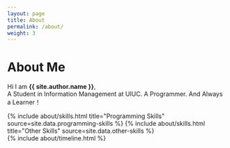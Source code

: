 ```yaml
---
layout: page
title: About
permalink: /about/
weight: 3
---
```


# **About Me**

Hi I am **{{ site.author.name }}**,<br>
A Student in Information Management at UIUC. A Programmer. And Always a Learner！

<div class="row">
{% include about/skills.html title="Programming Skills" source=site.data.programming-skills %}
{% include about/skills.html title="Other Skills" source=site.data.other-skills %}
</div>

<div class="row">
{% include about/timeline.html %}
</div>
